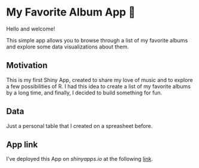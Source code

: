 # My Favorite Album App :musical_note:

Hello and welcome!

This simple app allows you to browse through a list of my favorite albums and explore some data visualizations about them.

## Motivation

This is my first Shiny App, created to share my love of music and to explore a few possibilities of R. I had this idea to create a list of my favorite albums by a long time, and finally, I decided to build something for fun.

## Data

Just a personal table that I created on a spreasheet before.

## App link

I've deployed this App on *shinyapps.io* at the following [link](https://yy7u4g-alessandro-zanette.shinyapps.io/MyFavoriteAlbums/).
